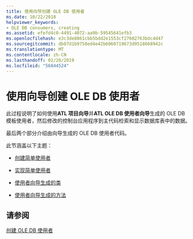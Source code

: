```yaml
---
title: 使用向导创建 OLE DB 使用者
ms.date: 10/22/2018
helpviewer_keywords:
- OLE DB consumers, creating
ms.assetid: efefd4c0-4491-4072-aa9b-59545641efb3
ms.openlocfilehash: e3c3de8861cbb5bdd2e1553cf27602763bdc4d47
ms.sourcegitcommit: db07d1b9750ed4e42b6060719673d9518668942c
ms.translationtype: MT
ms.contentlocale: zh-CN
ms.lasthandoff: 02/26/2019
ms.locfileid: "56844524"
---
```

# <a name="creating-an-ole-db-consumer-using-a-wizard"></a>使用向导创建 OLE DB 使用者

此过程说明了如何使用**ATL 项目向导**并**ATL OLE DB 使用者向导**生成的 OLE DB 模板使用者，然后修改的控制台应用程序到主代码检索和显示数据库表中的数据。

最后两个部分介绍由向导生成的 OLE DB 使用者代码。

此节涵盖以下主题：

- [创建简单使用者](../../data/oledb/creating-a-simple-consumer.md)

- [实现简单使用者](../../data/oledb/implementing-a-simple-consumer.md)

- [使用者向导生成的类](../../data/oledb/consumer-wizard-generated-classes.md)

- [使用者向导生成的方法](../../data/oledb/consumer-wizard-generated-methods.md)

## <a name="see-also"></a>请参阅

[创建 OLE DB 使用者](../../data/oledb/creating-an-ole-db-consumer.md)

